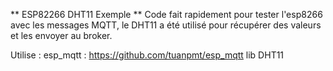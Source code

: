 ** ESP82266 DHT11 Exemple **
Code fait rapidement pour tester l'esp8266 avec les messages MQTT, le DHT11 a été utilisé pour récupérer des valeurs et les envoyer au broker.

Utilise : 
esp_mqtt : https://github.com/tuanpmt/esp_mqtt
lib DHT11
